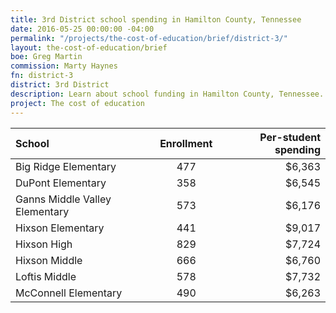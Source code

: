 ```yaml
---
title: 3rd District school spending in Hamilton County, Tennessee
date: 2016-05-25 00:00:00 -04:00
permalink: "/projects/the-cost-of-education/brief/district-3/"
layout: the-cost-of-education/brief
boe: Greg Martin
commission: Marty Haynes
fn: district-3
district: 3rd District
description: Learn about school funding in Hamilton County, Tennessee.
project: The cost of education
---
```


| School                         | Enrollment | Per-student spending |
| :-----                         | :--------: | -------------------: |
| Big Ridge Elementary           | 477        | $6,363               |
| DuPont Elementary              | 358        | $6,545               |
| Ganns Middle Valley Elementary | 573        | $6,176               |
| Hixson Elementary              | 441        | $9,017               |
| Hixson High                    | 829        | $7,724               |
| Hixson Middle                  | 666        | $6,760               |
| Loftis Middle                  | 578        | $7,732               |
| McConnell Elementary           | 490        | $6,263               |